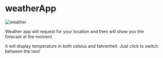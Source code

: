 # weatherApp

![weather](https://user-images.githubusercontent.com/40726404/59891014-7c8ace00-93a1-11e9-9bb3-43829dd749f9.PNG)

Weather app will request for your location and then will show you the forecast at the moment.

It will display temperature in both celsius and fahrenheit. Just click to switch between the two!
